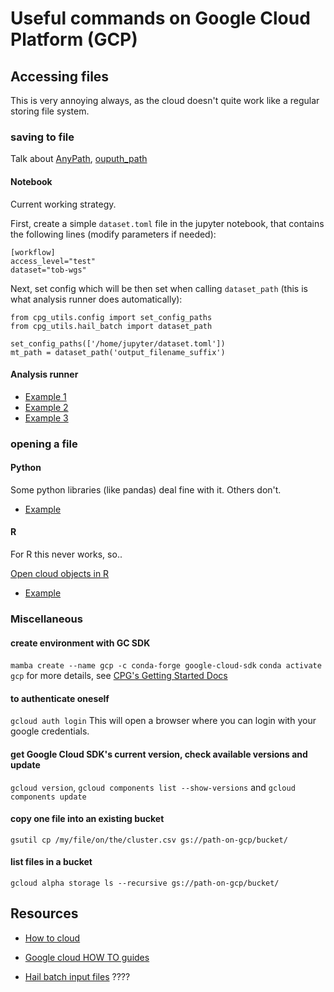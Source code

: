 # Useful commands on Google Cloud Platform (GCP)

## Accessing files
This is very annoying always, as the cloud doesn't quite work like a regular storing file system.

### saving to file

Talk about [AnyPath](), [ouputh_path]()

#### Notebook

Current working strategy.

First, create a simple ```dataset.toml``` file in the jupyter notebook, that contains the following lines (modify parameters if needed):
```
[workflow]
access_level="test"
dataset="tob-wgs"
```

Next, set config which will be then set when calling ```dataset_path``` (this is what analysis runner does automatically):
```
from cpg_utils.config import set_config_paths
from cpg_utils.hail_batch import dataset_path

set_config_paths(['/home/jupyter/dataset.toml'])
mt_path = dataset_path('output_filename_suffix')
```

#### Analysis runner

* [Example 1](https://github.com/populationgenomics/tob-wgs/blob/rare-variant-association/scripts/rv_expression_association/get_gene_set.py#L50)
* [Example 2](https://github.com/populationgenomics/tob-wgs/blob/get-variants/scripts/rv_expression_association/get_vep_variants.py#L59-L74)
* [Example 3](https://github.com/populationgenomics/tob-wgs/blob/rare-variant-association/scripts/rv_expression_association/plot/plot_alt_af.py#L63)

### opening a file

#### Python
Some python libraries (like pandas) deal fine with it.
Others don't.

* [Example](https://github.com/populationgenomics/tob-wgs/blob/get-variants/scripts/rv_expression_association/get_vep_variants.py#L9-L10)

#### R
For R this never works, so..

[Open cloud objects in R](https://cran.r-project.org/web/packages/googleCloudStorageR/vignettes/googleCloudStorageR.html)

* [Example](https://github.com/populationgenomics/tob-wgs/blob/get-variants/scripts/rv_expression_association/run_SKAT.R)

### Miscellaneous

#### create environment with GC SDK 
```mamba create --name gcp -c conda-forge google-cloud-sdk```
```conda activate gcp```
for more details, see [CPG's Getting Started Docs](https://github.com/populationgenomics/team-docs/blob/main/getting_started.md)

#### to authenticate oneself
```gcloud auth login```
This will open a browser where you can login with your google credentials.

#### get Google Cloud SDK's current version, check available versions and update
```gcloud version```, ```gcloud components list --show-versions``` and ```gcloud components update```

#### copy one file into an existing bucket
```gsutil cp /my/file/on/the/cluster.csv gs://path-on-gcp/bucket/```

#### list files in a bucket
```gcloud alpha storage ls --recursive gs://path-on-gcp/bucket/```

## Resources
* [How to cloud](https://github.com/danking/hail-cloud-docs/blob/master/how-to-cloud.md)
* [Google cloud HOW TO guides](https://cloud.google.com/storage/docs/how-to)


* [Hail batch input files](https://hail.is/docs/batch/tutorial.html#input-files) ????
